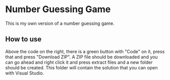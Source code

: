 # Number Guessing Game

This is my own version of a number guessing game.

## How to use

Above the code on the right, there is a green button with "Code" on it, press that and press "Download ZIP". A ZIP file should be downloaded and you can go ahead and right click it and press extract files and a new folder should be created. This folder will contain the solution that you can open with Visual Studio.
